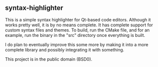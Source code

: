 ## syntax-highlighter

This is a simple syntax highlighter for Qt-based code editors. Although it works pretty well, it is by no means complete. It has complete support for custom syntax files and themes. To build, run the CMake file, and for an example, run the binary in the "src" directory once everything is built.

I do plan to eventually improve this some more by making it into a more complete library and possibly integrating it with something.

This project is in the public domain (BSD0).

